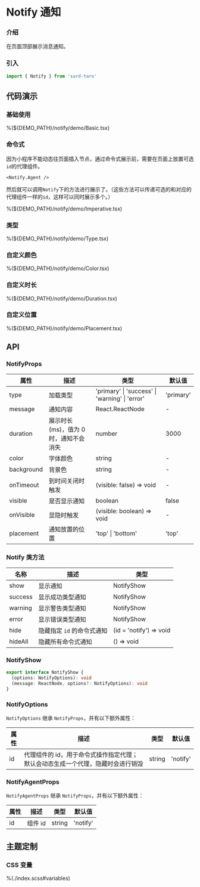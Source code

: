 # Notify 通知

### 介绍

在页面顶部展示消息通知。

### 引入

```js
import { Notify } from 'sard-taro'
```

## 代码演示

### 基础使用

%(${DEMO_PATH}/notify/demo/Basic.tsx)

### 命令式

因为小程序不能动态往页面插入节点，通过命令式展示前，需要在页面上放置可选`id`的代理组件。

```tsx
<Notify.Agent />
```

然后就可以调用`Notify`下的方法进行展示了。（这些方法可以传递可选的和对应的代理组件一样的`id`，这样可以同时展示多个。）

%(${DEMO_PATH}/notify/demo/Imperative.tsx)

### 类型

%(${DEMO_PATH}/notify/demo/Type.tsx)

### 自定义颜色

%(${DEMO_PATH}/notify/demo/Color.tsx)

### 自定义时长

%(${DEMO_PATH}/notify/demo/Duration.tsx)

### 自定义位置

%(${DEMO_PATH}/notify/demo/Placement.tsx)

## API

### NotifyProps

| 属性       | 描述                                  | 类型                                           | 默认值    |
| ---------- | ------------------------------------- | ---------------------------------------------- | --------- |
| type       | 加载类型                              | 'primary' \| 'success' \| 'warning' \| 'error' | 'primary' |
| message    | 通知内容                              | React.ReactNode                                | -         |
| duration   | 展示时长(ms)，值为 0 时，通知不会消失 | number                                         | 3000      |
| color      | 字体颜色                              | string                                         | -         |
| background | 背景色                                | string                                         | -         |
| onTimeout  | 到时间关闭时触发                      | (visible: false) => void                       | -         |
| visible    | 是否显示通知                          | boolean                                        | false     |
| onVisible  | 显隐时触发                            | (visible: boolean) => void                     | -         |
| placement  | 通知放置的位置                        | 'top' \| 'bottom'                              | 'top'     |

### Notify 类方法

| 名称    | 描述                       | 类型                    |
| ------- | -------------------------- | ----------------------- |
| show    | 显示通知                   | NotifyShow              |
| success | 显示成功类型通知           | NotifyShow              |
| warning | 显示警告类型通知           | NotifyShow              |
| error   | 显示错误类型通知           | NotifyShow              |
| hide    | 隐藏指定 `id` 的命令式通知 | (id = 'notify') => void |
| hideAll | 隐藏所有命令式通知         | () => void              |

### NotifyShow

```ts
export interface NotifyShow {
  (options: NotifyOptions): void
  (message: ReactNode, options?: NotifyOptions): void
}
```

### NotifyOptions

`NotifyOptions` 继承 `NotifyProps`，并有以下额外属性：

| 属性 | 描述                                                                            | 类型   | 默认值   |
| ---- | ------------------------------------------------------------------------------- | ------ | -------- |
| id   | 代理组件的 id，用于命令式操作指定代理；默认会动态生成一个代理，隐藏时会进行销毁 | string | 'notify' |

### NotifyAgentProps

`NotifyAgentProps` 继承 `NotifyProps`，并有以下额外属性：

| 属性 | 描述    | 类型   | 默认值   |
| ---- | ------- | ------ | -------- |
| id   | 组件 id | string | 'notify' |

## 主题定制

### CSS 变量

%(./index.scss#variables)
